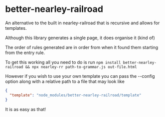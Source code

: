 # better-nearley-railroad
An alternative to the built in nearley-railroad that is recursive and allows for templates.

Although this library generates a single page, it does organise it (kind of)

The order of rules generated are in order from when it found them starting from the entry rule.

To get this working all you need to do is run `npm install better-nearley-railroad && npx nearley-rr path-to-grammar.js out-file.html`

However if you wish to use your own template you can pass the --config option along with a relative path to a file that may look like

```json
{
  "template": "node_modules/better-nearley-railroad/template"
}
```

It is as easy as that!
